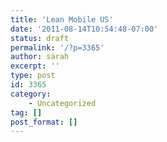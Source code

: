 ```yaml
---
title: 'Lean Mobile US'
date: '2011-08-14T10:54:48-07:00'
status: draft
permalink: '/?p=3365'
author: sarah
excerpt: ''
type: post
id: 3365
category:
    - Uncategorized
tag: []
post_format: []
---
```

<!DOCTYPE html PUBLIC "-//W3C//DTD HTML 4.0 Transitional//EN" "http://www.w3.org/TR/REC-html40/loose.dtd">
<?xml encoding="UTF-8">
